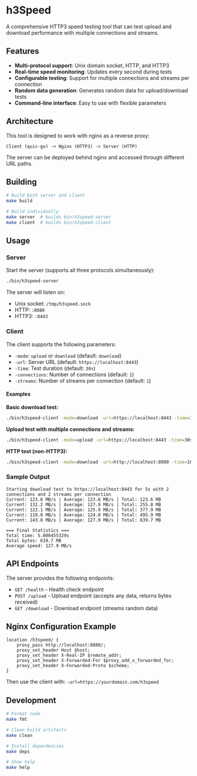 # h3Speed

A comprehensive HTTP3 speed testing tool that can test upload and download performance with multiple connections and streams.

## Features

- **Multi-protocol support**: Unix domain socket, HTTP, and HTTP3
- **Real-time speed monitoring**: Updates every second during tests  
- **Configurable testing**: Support for multiple connections and streams per connection
- **Random data generation**: Generates random data for upload/download tests
- **Command-line interface**: Easy to use with flexible parameters

## Architecture

This tool is designed to work with nginx as a reverse proxy:
```
Client (quic-go) -> Nginx (HTTP3) -> Server (HTTP)
```

The server can be deployed behind nginx and accessed through different URL paths.

## Building

```bash
# Build both server and client
make build

# Build individually
make server  # builds bin/h3speed-server
make client  # builds bin/h3speed-client
```

## Usage

### Server

Start the server (supports all three protocols simultaneously):

```bash
./bin/h3speed-server
```

The server will listen on:
- Unix socket: `/tmp/h3speed.sock`
- HTTP: `:8080`
- HTTP3: `:8443`

### Client

The client supports the following parameters:

- `-mode`: `upload` or `download` (default: `download`)
- `-url`: Server URL (default: `https://localhost:8443`)
- `-time`: Test duration (default: `30s`)
- `-connections`: Number of connections (default: `1`)
- `-streams`: Number of streams per connection (default: `1`)

#### Examples

**Basic download test:**
```bash
./bin/h3speed-client -mode=download -url=https://localhost:8443 -time=10s
```

**Upload test with multiple connections and streams:**
```bash
./bin/h3speed-client -mode=upload -url=https://localhost:8443 -time=30s -connections=4 -streams=3
```

**HTTP test (non-HTTP3):**
```bash
./bin/h3speed-client -mode=download -url=http://localhost:8080 -time=10s -connections=2 -streams=1
```

### Sample Output

```
Starting download test to https://localhost:8443 for 5s with 2 connections and 2 streams per connection
Current: 123.6 MB/s | Average: 123.6 MB/s | Total: 123.6 MB
Current: 132.2 MB/s | Average: 127.9 MB/s | Total: 255.8 MB
Current: 122.1 MB/s | Average: 125.9 MB/s | Total: 377.9 MB
Current: 118.0 MB/s | Average: 124.0 MB/s | Total: 495.9 MB
Current: 143.8 MB/s | Average: 127.9 MB/s | Total: 639.7 MB

=== Final Statistics ===
Total time: 5.000455329s
Total bytes: 639.7 MB
Average speed: 127.9 MB/s
```

## API Endpoints

The server provides the following endpoints:

- `GET /health` - Health check endpoint
- `POST /upload` - Upload endpoint (accepts any data, returns bytes received)
- `GET /download` - Download endpoint (streams random data)

## Nginx Configuration Example

```nginx
location /h3speed/ {
    proxy_pass http://localhost:8080/;
    proxy_set_header Host $host;
    proxy_set_header X-Real-IP $remote_addr;
    proxy_set_header X-Forwarded-For $proxy_add_x_forwarded_for;
    proxy_set_header X-Forwarded-Proto $scheme;
}
```

Then use the client with: `-url=https://yourdomain.com/h3speed`

## Development

```bash
# Format code
make fmt

# Clean build artifacts
make clean

# Install dependencies
make deps

# Show help
make help
```
